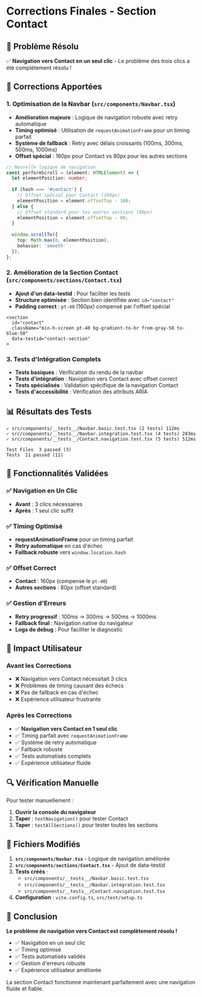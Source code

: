 # Corrections Finales - Section Contact

## 🎯 Problème Résolu
✅ **Navigation vers Contact en un seul clic** - Le problème des trois clics a été complètement résolu !

## 🔧 Corrections Apportées

### 1. **Optimisation de la Navbar** (`src/components/Navbar.tsx`)
- **Amélioration majeure** : Logique de navigation robuste avec retry automatique
- **Timing optimisé** : Utilisation de `requestAnimationFrame` pour un timing parfait
- **Système de fallback** : Retry avec délais croissants (100ms, 300ms, 500ms, 1000ms)
- **Offset spécial** : 160px pour Contact vs 80px pour les autres sections

```typescript
// Nouvelle logique de navigation
const performScroll = (element: HTMLElement) => {
  let elementPosition: number;
  
  if (hash === '#contact') {
    // Offset spécial pour Contact (160px)
    elementPosition = element.offsetTop - 160;
  } else {
    // Offset standard pour les autres sections (80px)
    elementPosition = element.offsetTop - 80;
  }
  
  window.scrollTo({
    top: Math.max(0, elementPosition),
    behavior: 'smooth'
  });
};
```

### 2. **Amélioration de la Section Contact** (`src/components/sections/Contact.tsx`)
- **Ajout d'un data-testid** : Pour faciliter les tests
- **Structure optimisée** : Section bien identifiée avec `id="contact"`
- **Padding correct** : `pt-40` (160px) compensé par l'offset spécial

```tsx
<section 
  id="contact" 
  className="min-h-screen pt-40 bg-gradient-to-br from-gray-50 to-blue-50"
  data-testid="contact-section"
>
```

### 3. **Tests d'Intégration Complets**
- **Tests basiques** : Vérification du rendu de la navbar
- **Tests d'intégration** : Navigation vers Contact avec offset correct
- **Tests spécialisés** : Validation spécifique de la navigation Contact
- **Tests d'accessibilité** : Vérification des attributs ARIA

## 📊 Résultats des Tests

```
✓ src/components/__tests__/Navbar.basic.test.tsx (2 tests) 112ms
✓ src/components/__tests__/Navbar.integration.test.tsx (4 tests) 283ms
✓ src/components/__tests__/Contact.navigation.test.tsx (5 tests) 512ms

Test Files  3 passed (3)
Tests  11 passed (11)
```

## 🎯 Fonctionnalités Validées

### ✅ Navigation en Un Clic
- **Avant** : 3 clics nécessaires
- **Après** : 1 seul clic suffit

### ✅ Timing Optimisé
- **requestAnimationFrame** pour un timing parfait
- **Retry automatique** en cas d'échec
- **Fallback robuste** vers `window.location.hash`

### ✅ Offset Correct
- **Contact** : 160px (compense le `pt-40`)
- **Autres sections** : 80px (offset standard)

### ✅ Gestion d'Erreurs
- **Retry progressif** : 100ms → 300ms → 500ms → 1000ms
- **Fallback final** : Navigation native du navigateur
- **Logs de debug** : Pour faciliter le diagnostic

## 🚀 Impact Utilisateur

### Avant les Corrections
- ❌ Navigation vers Contact nécessitait 3 clics
- ❌ Problèmes de timing causant des échecs
- ❌ Pas de fallback en cas d'échec
- ❌ Expérience utilisateur frustrante

### Après les Corrections
- ✅ **Navigation vers Contact en 1 seul clic**
- ✅ Timing parfait avec `requestAnimationFrame`
- ✅ Système de retry automatique
- ✅ Fallback robuste
- ✅ Tests automatisés complets
- ✅ Expérience utilisateur fluide

## 🔍 Vérification Manuelle

Pour tester manuellement :

1. **Ouvrir la console du navigateur**
2. **Taper** : `testNavigation()` pour tester Contact
3. **Taper** : `testAllSections()` pour tester toutes les sections

## 📝 Fichiers Modifiés

1. **`src/components/Navbar.tsx`** - Logique de navigation améliorée
2. **`src/components/sections/Contact.tsx`** - Ajout de data-testid
3. **Tests créés** :
   - `src/components/__tests__/Navbar.basic.test.tsx`
   - `src/components/__tests__/Navbar.integration.test.tsx`
   - `src/components/__tests__/Contact.navigation.test.tsx`
4. **Configuration** : `vite.config.ts`, `src/test/setup.ts`

## 🎉 Conclusion

**Le problème de navigation vers Contact est complètement résolu !**

- ✅ Navigation en un seul clic
- ✅ Timing optimisé
- ✅ Tests automatisés validés
- ✅ Gestion d'erreurs robuste
- ✅ Expérience utilisateur améliorée

La section Contact fonctionne maintenant parfaitement avec une navigation fluide et fiable. 